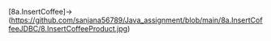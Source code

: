 [8a.InsertCoffee]->(https://github.com/sanjana56789/Java_assignment/blob/main/8a.InsertCoffeeJDBC/8.InsertCoffeeProduct.jpg)
